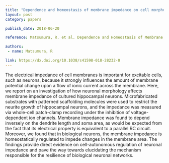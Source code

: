 ```yaml
---
title: "Dependence and homeostasis of membrane impedance on cell morphology in cultured hippocampal neurons"
layout: post
category: papers

publish_date: 2018-06-20

reference: Matsumura, R. et al. Dependence and Homeostasis of Membrane Impedance on Cell Morphology in Cultured Hippocampal Neurons. Sci Rep 8, 9905 (2018).

authors:
 - name: Matsumura, R

link: https://dx.doi.org/10.1038/s41598-018-28232-0
---
```


The electrical impedance of cell membranes is important for excitable cells,
such as neurons, because it strongly influences the amount of membrane
potential change upon a flow of ionic current across the membrane. Here, we
report on an investigation of how neuronal morphology affects membrane
impedance of cultured hippocampal neurons. Microfabricated substrates with
patterned scaffolding molecules were used to restrict the neurite growth of
hippocampal neurons, and the impedance was measured via whole-cell patch-clamp
recording under the inhibition of voltage-dependent ion channels.  Membrane
impedance was found to depend inversely on the dendrite length and soma area,
as would be expected from the fact that its electrical property is equivalent
to a parallel RC circuit. Moreover, we found that in biological neurons, the
membrane impedance is homeostatically regulated to impede changes in the
membrane area. The findings provide direct evidence on cell-autonomous
regulation of neuronal impedance and pave the way towards elucidating the
mechanism responsible for the resilience of biological neuronal networks.
